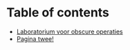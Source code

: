 # Table of contents

* [Laboratorium voor obscure operaties](README.md)
* [Pagina twee!](pagina-twee.md)
